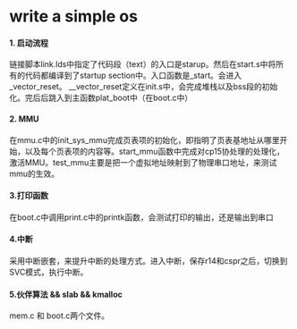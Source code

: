 # write a simple os 

#### 1. 启动流程
链接脚本link.lds中指定了代码段（text）的入口是starup。然后在start.s中将所有的代码都编译到了startup section中。入口函数是_start。会进入_vector_reset。
__vector_reset定义在init.s中，会完成堆栈以及bss段的初始化。完后后跳入到主函数plat_boot中（在boot.c中）

#### 2. MMU
在mmu.c中的init_sys_mmu完成页表项的初始化，即指明了页表基地址从哪里开始，以及每个页表项的内容等。start_mmu函数中完成对cp15协处理的处理化，激活MMU。test_mmu主要是把一个虚拟地址映射到了物理串口地址，来测试mmu的生效。

#### 3.打印函数
在boot.c中调用print.c中的printk函数，会测试打印的输出，还是输出到串口

#### 4.中断
采用中断嵌套，来提升中断的处理方式。进入中断，保存r14和cspr之后，切换到SVC模式，执行中断。

#### 5.伙伴算法 && slab && kmalloc
mem.c 和 boot.c两个文件。